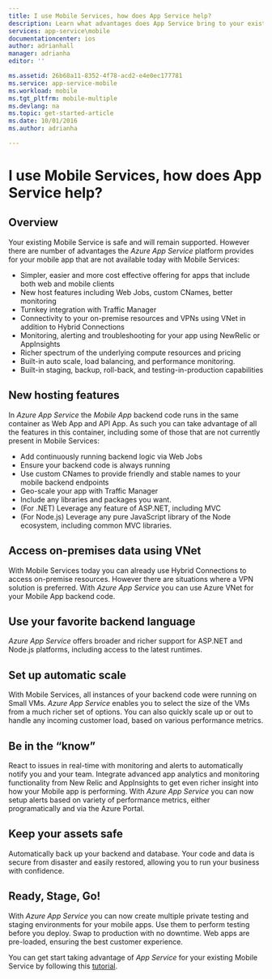 ```yaml
---
title: I use Mobile Services, how does App Service help?
description: Learn what advantages does App Service bring to your existing Mobile Services projects.
services: app-service\mobile
documentationcenter: ios
author: adrianhall
manager: adrianha
editor: ''

ms.assetid: 26b68a11-8352-4f78-acd2-e4e0ec177781
ms.service: app-service-mobile
ms.workload: mobile
ms.tgt_pltfrm: mobile-multiple
ms.devlang: na
ms.topic: get-started-article
ms.date: 10/01/2016
ms.author: adrianha

---
```

# <a name="getting-started"> </a>I use Mobile Services, how does App Service help?
## Overview
Your existing Mobile Service is safe and will remain supported. However there are number of advantages the *Azure App Service* platform provides for your mobile app
that are not available today with Mobile Services:

* Simpler, easier and more cost effective offering for apps that include both web and mobile clients
* New host features including Web Jobs, custom CNames, better monitoring
* Turnkey integration with Traffic Manager
* Connectivity to your on-premise resources and VPNs using VNet in addition to Hybrid Connections
* Monitoring, alerting and  troubleshooting for your app using NewRelic or AppInsights
* Richer spectrum of the underlying compute resources and pricing
* Built-in auto scale, load balancing, and performance monitoring.
* Built-in staging, backup, roll-back, and testing-in-production capabilities

## New hosting features
In *Azure App Service* the *Mobile App* backend code runs in the same container as Web App and API App. As such you can take advantage of all the features in
this container, including some of those that are not currently present in Mobile Services:

* Add continuously running backend logic via Web Jobs
* Ensure your backend code is always running
* Use custom CNames to provide friendly and stable names to your mobile backend endpoints
* Geo-scale your app with Traffic Manager
* Include any libraries and packages you want.
* (For .NET) Leverage any feature of ASP.NET, including MVC
* (For Node.js) Leverage any pure JavaScript library of the Node ecosystem, including common MVC libraries.

## Access on-premises data using VNet
With Mobile Services today you can already use Hybrid Connections to access on-premise resources. However there are situations where a VPN
solution is preferred. With *Azure App Service* you can use Azure VNet for your Mobile App backend code.

## Use your favorite backend language
*Azure App Service* offers broader and richer support for ASP.NET and Node.js platforms, including access to the latest runtimes.

## Set up automatic scale
With Mobile Services, all instances of your backend code were running on Small VMs. *Azure App Service* enables you to select the size of the
VMs from a much richer set of options. You can also  quickly scale up or out to handle any incoming customer load, based on various performance metrics.

## Be in the “know”
React to issues in real-time with monitoring and alerts to automatically notify you and your team. Integrate advanced app analytics and monitoring
functionality from New Relic and AppInsights to get even richer insight into how your Mobile app is performing. With *Azure App Service* you can now
setup alerts based on variety of performance metrics, either programatically and via the Azure Portal.

## Keep your assets safe
Automatically back up your backend and database. Your code and data is secure from disaster and easily restored, allowing you to run your business with confidence.

## Ready, Stage, Go!
With *Azure App Service* you can now create multiple private testing and staging environments for your mobile apps. Use them to perform testing
before you deploy. Swap to production with no downtime. Web apps are pre-loaded, ensuring the best customer experience.

You can get start taking advantage of *App Service* for your existing Mobile Service by following this [tutorial](app-service-mobile-migrating-from-mobile-services.md).

